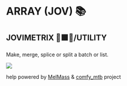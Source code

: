 
# ARRAY (JOV) 📚
## JOVIMETRIX 🔺🟩🔵/UTILITY
<p>Make, merge, splice or split a batch or list.</p>

![](https://raw.githubusercontent.com/Amorano/Jovimetrix-examples/master/node/ARRAY/ARRAY.gif)

help powered by [MelMass](https://github.com/melMass) & [comfy_mtb](https://github.com/melMass/comfy_mtb) project
